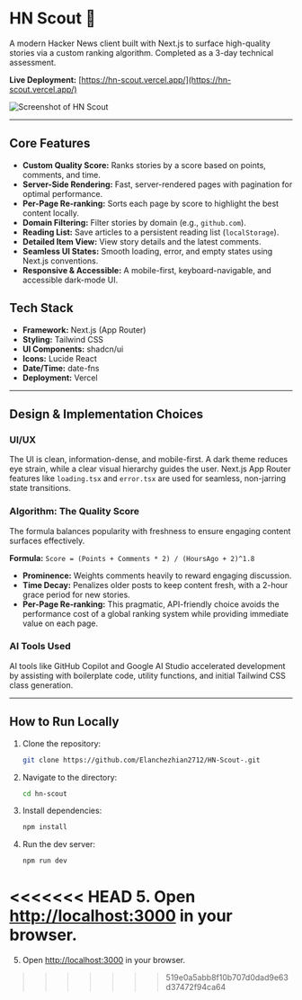 # HN Scout 🧭

A modern Hacker News client built with Next.js to surface high-quality stories via a custom ranking algorithm. Completed as a 3-day technical assessment.

**Live Deployment:** [https://hn-scout.vercel.app/](https://hn-scout.vercel.app/)

![Screenshot of HN Scout](./public/screenshot.png)

---

## Core Features

-   **Custom Quality Score:** Ranks stories by a score based on points, comments, and time.
-   **Server-Side Rendering:** Fast, server-rendered pages with pagination for optimal performance.
-   **Per-Page Re-ranking:** Sorts each page by score to highlight the best content locally.
-   **Domain Filtering:** Filter stories by domain (e.g., `github.com`).
-   **Reading List:** Save articles to a persistent reading list (`localStorage`).
-   **Detailed Item View:** View story details and the latest comments.
-   **Seamless UI States:** Smooth loading, error, and empty states using Next.js conventions.
-   **Responsive & Accessible:** A mobile-first, keyboard-navigable, and accessible dark-mode UI.

## Tech Stack

-   **Framework:** Next.js (App Router)
-   **Styling:** Tailwind CSS
-   **UI Components:** shadcn/ui
-   **Icons:** Lucide React
-   **Date/Time:** date-fns
-   **Deployment:** Vercel

---

## Design & Implementation Choices

### UI/UX

The UI is clean, information-dense, and mobile-first. A dark theme reduces eye strain, while a clear visual hierarchy guides the user. Next.js App Router features like `loading.tsx` and `error.tsx` are used for seamless, non-jarring state transitions.

### Algorithm: The Quality Score

The formula balances popularity with freshness to ensure engaging content surfaces effectively.

**Formula:** `Score = (Points + Comments * 2) / (HoursAgo + 2)^1.8`

-   **Prominence:** Weights comments heavily to reward engaging discussion.
-   **Time Decay:** Penalizes older posts to keep content fresh, with a 2-hour grace period for new stories.
-   **Per-Page Re-ranking:** This pragmatic, API-friendly choice avoids the performance cost of a global ranking system while providing immediate value on each page.

### AI Tools Used

AI tools like GitHub Copilot and Google AI Studio accelerated development by assisting with boilerplate code, utility functions, and initial Tailwind CSS class generation.

---

## How to Run Locally

1.  Clone the repository:
    ```bash
    git clone https://github.com/Elanchezhian2712/HN-Scout-.git
    ```
2.  Navigate to the directory:
    ```bash
    cd hn-scout
    ```
3.  Install dependencies:
    ```bash
    npm install
    ```
4.  Run the dev server:
    ```bash
    npm run dev
    ```
<<<<<<< HEAD
5.  Open [http://localhost:3000](http://localhost:3000) in your browser.
=======
5.  Open [http://localhost:3000](http://localhost:3000) in your browser.
>>>>>>> 519e0a5abb8f10b707d0dad9e63d37472f94ca64
